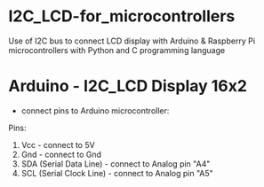 # I2C_LCD-for_microcontrollers
Use of I2C bus to connect LCD display with Arduino &amp; Raspberry Pi microcontrollers with Python and C programming language

# Arduino - I2C_LCD Display 16x2

- connect pins to Arduino microcontroller:

Pins: 
1. Vcc - connect to 5V
2. Gnd - connect to Gnd
3. SDA (Serial Data Line) -  connect to Analog pin "A4"
4. SCL (Serial Clock Line) - connect to Analog pin "A5"
